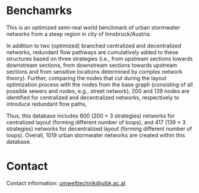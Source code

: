 # Benchamrks 
This is an optimized semi-real world benchmark of urban stormwater networks from a steep region in city of Innsbruck/Austria. 

In addition to two (optimized) branched centralized and decentralized networks, redundant flow pathways are cumulatively added to these structures based on three strategies (i.e., from upstream sections towards downstream sections, from downstream sections towards upstream sections and from sensitive locations determined by complex network theory). Further, comparing the nodes that cut during the layout optimization process with the nodes from the base graph (consisting of all possible sewers and nodes, e.g., street network), 200 and 139 nodes are identified for centralized and decentralized networks, respectively to introduce redundant flow paths, 

Thus, this database includes 600 (200 × 3 strategies) networks for centralized layout (forming different number of loops), and 417 (139 × 3 strategies) networks for decentralized layout (forming different number of loops). Overall, 1019 urban stormwater networks are created within this database. 

# Contact 
Contact information: umwelttechnik@uibk.ac.at
